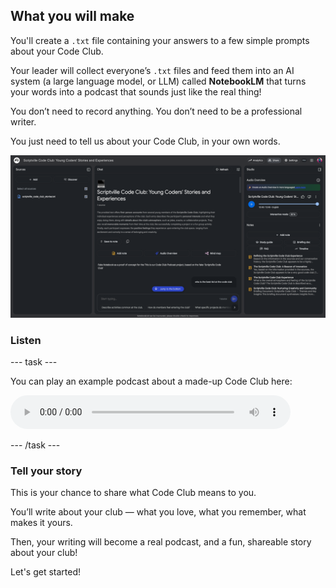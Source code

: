 ## What you will make

You'll create a `.txt` file containing your answers to a few simple prompts about your Code Club.

Your leader will collect everyone’s `.txt` files and feed them into an AI system (a large language model, or LLM) called **NotebookLM** that turns your words into a podcast that sounds just like the real thing!

You don’t need to record anything. You don’t need to be a professional writer.

You just need to tell us about your Code Club, in your own words.

![NotebookLM interface showing young coders' stories with source file, full text, playback controls, and notes](images/NBLM_screenshot.png)


### Listen

--- task ---

You can play an example podcast about a made-up Code Club here:

<audio controls style="width:100%;max-width:448px;">
  <source src="images/ccpodcast.mp3" type="audio/mpeg">
  Your browser doesn’t support the <code>&lt;audio&gt;</code> element —
  <a href="images/ccpodcast.mp3">download the file instead</a>.
</audio>

--- /task ---


### Tell your story

This is your chance to share what Code Club means to you.

You’ll write about your club — what you love, what you remember, what makes it yours. 

Then, your writing will become a real podcast, and a fun, shareable story about your club!

Let's get started!

